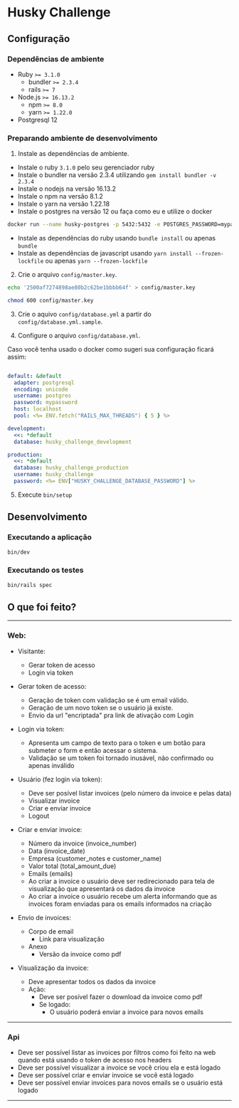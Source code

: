 # Husky Challenge


## Configuração

### Dependências de ambiente

- Ruby `>= 3.1.0`
  - bundler `>= 2.3.4`
  - rails `>= 7`
- Node.js `>= 16.13.2`
  - npm `>= 8.0`
  - yarn `>= 1.22.0`
- Postgresql 12

### Preparando ambiente de desenvolvimento

1) Instale as dependências de ambiente.
  - Instale o ruby `3.1.0` pelo seu gerenciador ruby
  - Instale o  bundler na versão 2.3.4 utilizando `gem install bundler -v 2.3.4`
  - Instale o nodejs na versão 16.13.2
  - Instale o npm na versão 8.1.2
  - Instale o yarn na versão 1.22.18
  - Instale o postgres na versão 12 ou faça como eu e utilize o docker
  ```sh
  docker run --name husky-postgres -p 5432:5432 -e POSTGRES_PASSWORD=mypassword -d postgres:12
  ```
  - Instale as dependências do ruby usando `bundle install` ou apenas `bundle`
  - Instale as dependências de javascript usando `yarn install --frozen-lockfile` ou apenas `yarn --frozen-lockfile`

2) Crie o arquivo `config/master.key`.

```sh
echo '2500af7274898ae80b2c62be1bbbb64f' > config/master.key

chmod 600 config/master.key
```

3) Crie o aquivo `config/database.yml` a partir do `config/database.yml.sample`.

4) Configure o arquivo `config/database.yml`.

Caso você tenha usado o docker como sugeri sua configuração ficará assim:
```yml

default: &default
  adapter: postgresql
  encoding: unicode
  username: postgres
  password: mypassword
  host: localhost
  pool: <%= ENV.fetch("RAILS_MAX_THREADS") { 5 } %>

development:
  <<: *default
  database: husky_challenge_development

production:
  <<: *default
  database: husky_challenge_production
  username: husky_challenge
  password: <%= ENV["HUSKY_CHALLENGE_DATABASE_PASSWORD"] %>
```
5) Execute `bin/setup`

## Desenvolvimento

### Executando a aplicação

```sh
bin/dev
```

### Executando os testes

```sh
bin/rails spec
```
## O que foi feito?
---
### Web:
- Visitante:
  - Gerar token de acesso
  - Login via token
- Gerar token de acesso:
  - Geração de token com validação se é um email válido.
  - Geração de um novo token se o usuário já existe.
  - Envio da url "encriptada" pra link de ativação com Login

- Login via token:
  - Apresenta um campo de texto para o token e um botão para submeter o form e então acessar o sistema.
  - Validação se um token foi tornado inusável, não confirmado ou apenas inválido

- Usuário (fez login via token):
  - Deve ser posível listar invoices (pelo número da invoice e pelas data)
  - Visualizar invoice
  - Criar e enviar invoice
  - Logout

- Criar e enviar invoice:
  - Número da invoice (invoice_number)
  - Data (invoice_date)
  - Empresa (customer_notes e customer_name)
  - Valor total (total_amount_due)
  - Emails (emails)
  - Ao criar a invoice o usuário deve ser redirecionado para tela de visualização que apresentará os dados da invoice
  - Ao criar a invoice o usuário recebe um alerta informando que as invoices foram enviadas para os emails informados na criação

- Envio de invoices:
  - Corpo de email
    - Link para visualização
  - Anexo
    - Versão da invoice como pdf

- Visualização da invoice:
  - Deve apresentar todos os dados da invoice
  - Ação:
    - Deve ser posível fazer o download da invoice como pdf
    - Se logado:
      - O usuário poderá enviar a invoice para novos emails

---

### Api

- Deve ser possível listar as invoices por filtros como foi feito na web quando está usando o token de acesso nos headers
- Deve ser possível visualizar a invoice se você criou ela e está logado
- Deve ser possível criar e enviar invoice se você está logado
- Deve ser possível enviar invoices para novos emails se o usuário está logado

---
